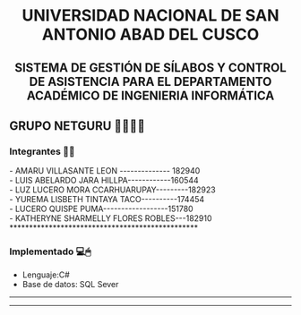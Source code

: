 <h1 align="center">UNIVERSIDAD NACIONAL DE SAN ANTONIO ABAD DEL CUSCO</h1>
<h2 align="center">SISTEMA DE GESTIÓN DE SÍLABOS Y CONTROL DE ASISTENCIA PARA EL DEPARTAMENTO ACADÉMICO DE INGENIERIA INFORMÁTICA</h2> 
<h2 align="left"> GRUPO NETGURU 👩‍💻👨‍💻</h2> 
<h3 align="left"> Integrantes 📄📌 </h2> 
- AMARU VILLASANTE LEON -------------- 182940<br>
- LUIS ABELARDO JARA HILLPA------------160544<br>
- LUZ LUCERO MORA CCARHUARUPAY---------182923<br>
- YUREMA LISBETH TINTAYA TACO----------174454<br>
- LUCERO QUISPE PUMA------------------151780<br>
- KATHERYNE SHARMELLY FLORES ROBLES---182910<br>
************************************************
<h3 align="left"> Implementado 💻🖱</h2>        
                                                 
- Lenguaje:C# 
-  Base de datos: SQL Sever
************************************************
************************************************

